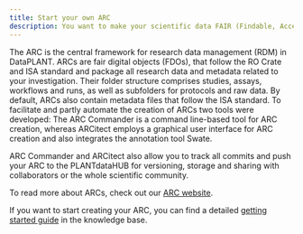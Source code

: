 ```yaml
---
title: Start your own ARC
description: You want to make your scientific data FAIR (Findable, Accessible, Interoperable, and Reusable)? Start now with our Annotated Research Context (ARC).
---
```


The ARC is the central framework for research data management (RDM) in DataPLANT.
ARCs are fair digital objects (FDOs), that follow the RO Crate and ISA standard and package all research data and metadata related to your investigation.
Their folder structure comprises studies, assays, workflows and runs, as well as subfolders for protocols and raw data.
By default, ARCs also contain metadata files that follow the ISA standard.
To facilitate and partly automate the creation of ARCs two tools were developed: The ARC Commander is a command line-based tool for ARC creation, whereas ARCitect employs a graphical user interface for ARC creation and also integrates the annotation tool Swate.

ARC Commander and ARCitect also allow you to track all commits and push your ARC to the PLANTdataHUB for versioning, storage and sharing with collaborators or the whole scientific community.

To read more about ARCs, check out our [ARC website](arc-rdm.org).

If you want to start creating your ARC, you can find a detailed [getting started guide](https://nfdi4plants.github.io/nfdi4plants.knowledgebase/start-here/) in the knowledge base.